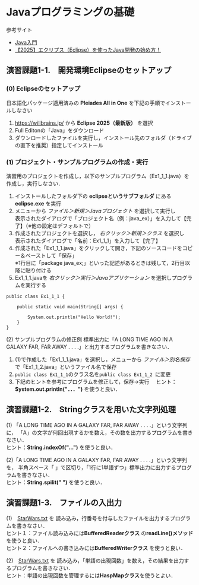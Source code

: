 # Javaプログラミングの基礎
参考サイト
- [Java入門](https://www.javadrive.jp/start/)
- [【2025】エクリプス（Eclipse）を使ったJava開発の始め方！](https://ai-kenkyujo.com/programming/language/eclipse-java/)
  
## 演習課題1-1.　開発環境Eclipseのセットアップ
### (0) Eclipseのセットアップ  
日本語化パッケージ適用済みの **Pleiades All in One** を下記の手順でインストールしなさい
1. https://willbrains.jp/ から **Eclipse 2025（最新版）** を選択
2. Full Editonの「Java」をダウンロード
3. ダウンロードしたファイルを実行し，インストール先のフォルダ（ドライブの直下を推奨）指定してインストール

  
### (1) プロジェクト・サンプルプログラムの作成・実行
演習用のプロジェクトを作成し，以下のサンプルプログラム（Ex1_1_1.java）を作成し，実行しなさい．  
1. インストールしたフォルダ下の **eclipseというサブフォルダ** にある **eclipse.exe** を実行
2. メニューから *ファイル＞新規＞Javaプロジェクト* を選択して実行し  
表示されたダイアログで「プロジェクト名（例：java_ex）」を入力して【完了】（※他の設定はデフォルトで）
4. 作成されたプロジェクトを選択し， *右クリック＞新規＞クラス* を選択し  
表示されたダイアログで「名前：Ex1_1_1」を入力して【完了】
5. 作成された「Ex1_1_1.java」をクリックして開き，下記のソースコードをコピー＆ペーストして「保存」  
※1行目に「package java_ex;」といった記述があるときは残して，2行目以降に貼り付ける
6. Ex1_1_1.javaを *右クリック＞実行＞Javaアプリケーション* を選択しプログラムを実行する

```
public class Ex1_1_1 {

	public static void main(String[] args) {

		System.out.println("Hello World!");
	}
}
```

(2) サンプルプログラムの修正例
標準出力に「A LONG TIME AGO IN A GALAXY FAR, FAR AWAY . . . .」と出力するプログラムを書きなさい．  
1. (1)で作成した「Ex1_1_1.java」を選択し，メニューから *ファイル＞別名保存* で「Ex1_1_2.java」というファイル名で保存
2. `public class Ex1_1_1`のクラス名を`public class Ex1_1_2 `に変更
3. 下記のヒントを参考にプログラムを修正して，保存→実行　
ヒント：**System.out.println("．．．")** を使うと良い．


## 演習課題1-2.　Stringクラスを用いた文字列処理
(1) 「A LONG TIME AGO IN A GALAXY FAR, FAR AWAY . . . .」という文字列に，
「A」の文字が何回出現するかを数え，その数を出力するプログラムを書きなさい．  
ヒント：**String.indexOf("...")** を使うと良い．

(2)「A LONG TIME AGO IN A GALAXY FAR, FAR AWAY . . . .」という文字列を，
半角スペース「 」で区切り，「1行に1単語ずつ」標準出力に出力するプログラムを書きなさい．  
ヒント：**String.spilit(" ")** を使うと良い．

## 演習課題1-3.　ファイルの入出力
(1)　[StarWars.txt](https://github.com/oecu-kozaki-lab/Java-RDF-Exercise/blob/main/StarWars.txt) を
読み込み，行番号を付与したファイルを出力するプログラムを書きなさい．  
ヒント１：ファイル読み込みには**BufferedReaderクラス** の**readLine()メソッド** を使うと良い．  
ヒント２：ファイルへの書き込みには**BufferedWriterクラス** を使うと良い．

(2)　[StarWars.txt](https://github.com/oecu-kozaki-lab/Java-RDF-Exercise/blob/main/StarWars.txt) を
読み込み，「単語の出現回数」を数え，その結果を出力するプログラムを書きなさい．  
ヒント：単語の出現回数を管理するには**HaspMapクラス**を使うとよい．
